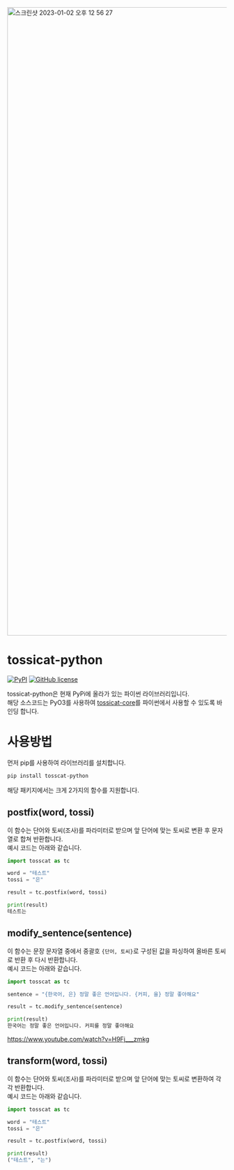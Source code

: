 <img width="1441" alt="스크린샷 2023-01-02 오후 12 56 27" src="https://user-images.githubusercontent.com/42489770/210288424-d89542a2-0def-4e8c-b301-411658b1568b.png">

# tossicat-python

[![PyPI](https://img.shields.io/pypi/v/tossicat-python)](https://pypi.org/project/tossicat-python/)
[![GitHub license](https://img.shields.io/github/license/tossicat/tossicat-python)](https://github.com/tossicat/tossicat-python/blob/main/LICENSE)

tossicat-python은 현재 PyPi에 올라가 있는 파이썬 라이브러리입니다.  
해당 소스코드는 PyO3를 사용하여 [tossicat-core](https://github.com/tossicat/tossicat-core)를 파이썬에서 사용할 수 있도록 바인딩 합니다.

# 사용방법

먼저 pip를 사용하여 라이브러리를 설치합니다.

```bash
pip install tosscat-python
```

해당 패키지에서는 크게 2가지의 함수를 지원합니다.

## postfix(word, tossi)  

이 함수는 단어와 토씨(조사)를 파라미터로 받으며 앞 단어에 맞는 토씨로 변환 후 문자열로 합쳐 반환합니다.  
예시 코드는 아래와 같습니다.

```python
import tosscat as tc

word = "테스트"
tossi = "은"

result = tc.postfix(word, tossi)

print(result)
테스트는
```

## modify_sentence(sentence)

이 함수는 문장 문자열 중에서 중괄호 `{단어, 토씨}`로 구성된 값을 파싱하여 올바른 토씨로 반환 후 다시 반환합니다.  
예시 코드는 아래와 같습니다.

```python
import tosscat as tc

sentence = "{한국어, 은} 정말 좋은 언어입니다. {커피, 을} 정말 좋아해요"

result = tc.modify_sentence(sentence)

print(result)
한국어는 정말 좋은 언어입니다. 커피를 정말 좋아해요
```

https://www.youtube.com/watch?v=H9Fj___zmkg

## transform(word, tossi)  

이 함수는 단어와 토씨(조사)를 파라미터로 받으며 앞 단어에 맞는 토씨로 변환하여 각각 반환합니다.  
예시 코드는 아래와 같습니다.

```python
import tosscat as tc

word = "테스트"
tossi = "은"

result = tc.postfix(word, tossi)

print(result)
("테스트", "는")
```